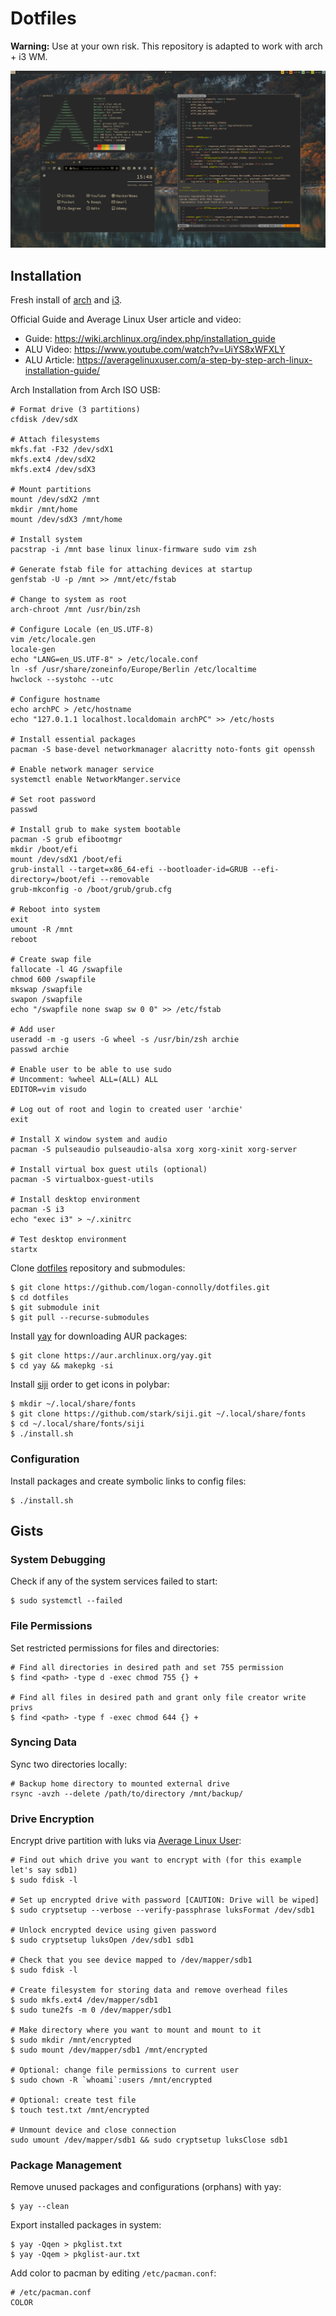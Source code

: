 # Dotfiles

**Warning:** Use at your own risk. This repository is adapted to work with arch + i3 WM.

![](static/screenshot.png)

## Installation

Fresh install of [arch](https://archlinux.org/) and [i3](https://i3wm.org/).

Official Guide and Average Linux User article and video:

- Guide: https://wiki.archlinux.org/index.php/installation_guide
- ALU Video: https://www.youtube.com/watch?v=UiYS8xWFXLY
- ALU Article: https://averagelinuxuser.com/a-step-by-step-arch-linux-installation-guide/

Arch Installation from Arch ISO USB:

```shell
# Format drive (3 partitions)
cfdisk /dev/sdX

# Attach filesystems
mkfs.fat -F32 /dev/sdX1
mkfs.ext4 /dev/sdX2
mkfs.ext4 /dev/sdX3

# Mount partitions
mount /dev/sdX2 /mnt
mkdir /mnt/home
mount /dev/sdX3 /mnt/home

# Install system
pacstrap -i /mnt base linux linux-firmware sudo vim zsh

# Generate fstab file for attaching devices at startup
genfstab -U -p /mnt >> /mnt/etc/fstab

# Change to system as root
arch-chroot /mnt /usr/bin/zsh

# Configure Locale (en_US.UTF-8)
vim /etc/locale.gen
locale-gen
echo "LANG=en_US.UTF-8" > /etc/locale.conf
ln -sf /usr/share/zoneinfo/Europe/Berlin /etc/localtime
hwclock --systohc --utc

# Configure hostname
echo archPC > /etc/hostname
echo "127.0.1.1 localhost.localdomain archPC" >> /etc/hosts 

# Install essential packages
pacman -S base-devel networkmanager alacritty noto-fonts git openssh

# Enable network manager service
systemctl enable NetworkManger.service

# Set root password
passwd

# Install grub to make system bootable
pacman -S grub efibootmgr
mkdir /boot/efi
mount /dev/sdX1 /boot/efi
grub-install --target=x86_64-efi --bootloader-id=GRUB --efi-directory=/boot/efi --removable
grub-mkconfig -o /boot/grub/grub.cfg

# Reboot into system
exit
umount -R /mnt
reboot

# Create swap file
fallocate -l 4G /swapfile
chmod 600 /swapfile
mkswap /swapfile
swapon /swapfile
echo "/swapfile none swap sw 0 0" >> /etc/fstab

# Add user
useradd -m -g users -G wheel -s /usr/bin/zsh archie
passwd archie

# Enable user to be able to use sudo
# Uncomment: %wheel ALL=(ALL) ALL
EDITOR=vim visudo

# Log out of root and login to created user 'archie'
exit

# Install X window system and audio
pacman -S pulseaudio pulseaudio-alsa xorg xorg-xinit xorg-server

# Install virtual box guest utils (optional)
pacman -S virtualbox-guest-utils

# Install desktop environment
pacman -S i3
echo "exec i3" > ~/.xinitrc

# Test desktop environment
startx
```

Clone [dotfiles](https://github.com/logan-connolly/dotfiles) repository and submodules:

```shell
$ git clone https://github.com/logan-connolly/dotfiles.git
$ cd dotfiles
$ git submodule init
$ git pull --recurse-submodules
```

Install [yay](https://github.com/Jguer/yay) for downloading AUR packages:

```shell
$ git clone https://aur.archlinux.org/yay.git
$ cd yay && makepkg -si
```

Install [siji](https://github.com/stark/siji) order to get icons in polybar:

```shell
$ mkdir ~/.local/share/fonts
$ git clone https://github.com/stark/siji.git ~/.local/share/fonts
$ cd ~/.local/share/fonts/siji
$ ./install.sh
```

### Configuration

Install packages and create symbolic links to config files:

```shell
$ ./install.sh
```

## Gists

### System Debugging

Check if any of the system services failed to start:

```shell
$ sudo systemctl --failed
```

### File Permissions

Set restricted permissions for files and directories:

```shell
# Find all directories in desired path and set 755 permission
$ find <path> -type d -exec chmod 755 {} +

# Find all files in desired path and grant only file creator write privs
$ find <path> -type f -exec chmod 644 {} +
```

### Syncing Data

Sync two directories locally:

```shell
# Backup home directory to mounted external drive
rsync -avzh --delete /path/to/directory /mnt/backup/
```

### Drive Encryption

Encrypt drive partition with luks via [Average Linux User](https://www.youtube.com/watch?v=ch-wzDyo-wU):

```
# Find out which drive you want to encrypt with (for this example let's say sdb1)
$ sudo fdisk -l

# Set up encrypted drive with password [CAUTION: Drive will be wiped]
$ sudo cryptsetup --verbose --verify-passphrase luksFormat /dev/sdb1

# Unlock encrypted device using given password
$ sudo cryptsetup luksOpen /dev/sdb1 sdb1

# Check that you see device mapped to /dev/mapper/sdb1
$ sudo fdisk -l

# Create filesystem for storing data and remove overhead files
$ sudo mkfs.ext4 /dev/mapper/sdb1
$ sudo tune2fs -m 0 /dev/mapper/sdb1

# Make directory where you want to mount and mount to it
$ sudo mkdir /mnt/encrypted
$ sudo mount /dev/mapper/sdb1 /mnt/encrypted

# Optional: change file permissions to current user
$ sudo chown -R `whoami`:users /mnt/encrypted

# Optional: create test file
$ touch test.txt /mnt/encrypted

# Unmount device and close connection
sudo umount /dev/mapper/sdb1 && sudo cryptsetup luksClose sdb1
```

### Package Management

Remove unused packages and configurations (orphans) with yay: 

```shell
$ yay --clean
```
Export installed packages in system:

```shell
$ yay -Qqen > pkglist.txt
$ yay -Qqem > pkglist-aur.txt
```

Add color to pacman by editing `/etc/pacman.conf`:

```shell
# /etc/pacman.conf
COLOR
```
